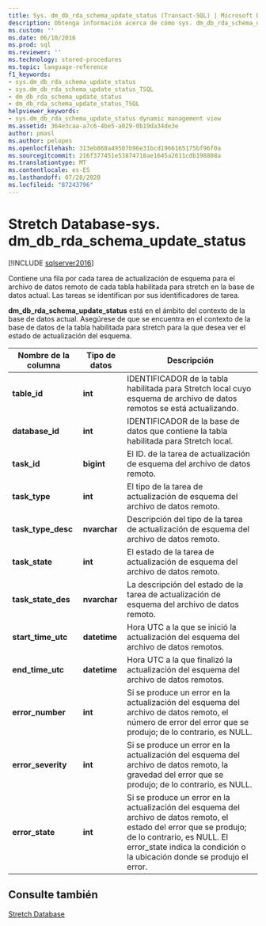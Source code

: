 ```yaml
---
title: Sys. dm_db_rda_schema_update_status (Transact-SQL) | Microsoft Docs
description: Obtenga información acerca de cómo sys. dm_db_rda_schema_update_status contiene una fila por cada tarea de actualización de esquema para el archivo de datos remoto de cada tabla habilitada para stretch en la base de datos.
ms.custom: ''
ms.date: 06/10/2016
ms.prod: sql
ms.reviewer: ''
ms.technology: stored-procedures
ms.topic: language-reference
f1_keywords:
- sys.dm_db_rda_schema_update_status
- sys.dm_db_rda_schema_update_status_TSQL
- dm_db_rda_schema_update_status
- dm_db_rda_schema_update_status_TSQL
helpviewer_keywords:
- sys.dm_db_rda_schema_update_status dynamic management view
ms.assetid: 364e3caa-a7c6-4be5-a029-0b19da34de3e
author: pmasl
ms.author: pelopes
ms.openlocfilehash: 313eb868a49507b96e31bcd1966165175bf96f0a
ms.sourcegitcommit: 216f377451e53874718ae1645a2611cdb198808a
ms.translationtype: MT
ms.contentlocale: es-ES
ms.lasthandoff: 07/28/2020
ms.locfileid: "87243796"
---
```

# <a name="stretch-database---sysdm_db_rda_schema_update_status"></a>Stretch Database-sys. dm_db_rda_schema_update_status
[!INCLUDE [sqlserver2016](../../includes/applies-to-version/sqlserver2016.md)]

  Contiene una fila por cada tarea de actualización de esquema para el archivo de datos remoto de cada tabla habilitada para stretch en la base de datos actual. Las tareas se identifican por sus identificadores de tarea.  
  
 **dm_db_rda_schema_update_status** está en el ámbito del contexto de la base de datos actual. Asegúrese de que se encuentra en el contexto de la base de datos de la tabla habilitada para stretch para la que desea ver el estado de actualización del esquema.  
  
|Nombre de la columna|Tipo de datos|Descripción|  
|-----------------|---------------|-----------------|  
|**table_id**|**int**|IDENTIFICADOR de la tabla habilitada para Stretch local cuyo esquema de archivo de datos remotos se está actualizando.|  
|**database_id**|**int**|IDENTIFICADOR de la base de datos que contiene la tabla habilitada para Stretch local.|  
|**task_id**|**bigint**|El ID. de la tarea de actualización de esquema del archivo de datos remoto.|  
|**task_type**|**int**|El tipo de la tarea de actualización de esquema del archivo de datos remoto.|  
|**task_type_desc**|**nvarchar**|Descripción del tipo de la tarea de actualización de esquema del archivo de datos remoto.|  
|**task_state**|**int**|El estado de la tarea de actualización de esquema del archivo de datos remoto.|  
|**task_state_des**|**nvarchar**|La descripción del estado de la tarea de actualización de esquema del archivo de datos remoto.|  
|**start_time_utc**|**datetime**|Hora UTC a la que se inició la actualización del esquema del archivo de datos remotos.|  
|**end_time_utc**|**datetime**|Hora UTC a la que finalizó la actualización del esquema del archivo de datos remotos.|  
|**error_number**|**int**|Si se produce un error en la actualización del esquema del archivo de datos remoto, el número de error del error que se produjo; de lo contrario, es NULL.|  
|**error_severity**|**int**|Si se produce un error en la actualización del esquema del archivo de datos remoto, la gravedad del error que se produjo; de lo contrario, es NULL.|  
|**error_state**|**int**|Si se produce un error en la actualización del esquema del archivo de datos remoto, el estado del error que se produjo; de lo contrario, es NULL. El error_state indica la condición o la ubicación donde se produjo el error.|  
  
## <a name="see-also"></a>Consulte también  
 [Stretch Database](../../sql-server/stretch-database/stretch-database.md)  
  
  
